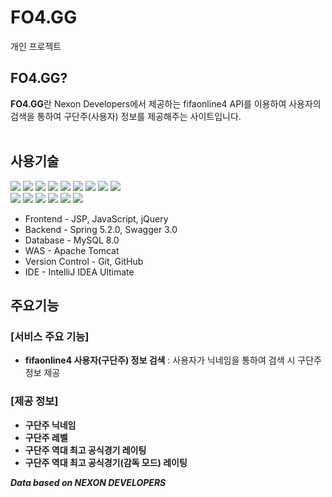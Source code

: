 # **FO4.GG**
개인 프로젝트<br>

## **FO4.GG?**
<b>FO4.GG</b>란 Nexon Developers에서 제공하는 fifaonline4 API를 이용하여 사용자의 검색을 통하여 구단주(사용자) 정보를 제공해주는 사이트입니다. <br><br>

## <b>사용기술</b>
<span><img src="https://img.shields.io/badge/Java-ED8B00?style=for-the-badge&logo=java&logoColor=white">
<img src="https://img.shields.io/badge/Spring-6DB33F?style=for-the-badge&logo=Spring&logoColor=white">
<img src="https://img.shields.io/badge/Swagger-6DB33F?style=for-the-badge&logo=Swagger&logoColor=white">
<img src="https://img.shields.io/badge/JUnit5-25A162?style=for-the-badge&logo=JUnit5&logoColor=white">
<img src="https://img.shields.io/badge/html-E34F26?style=for-the-badge&logo=html5&logoColor=white">
<img src="https://img.shields.io/badge/css-1572B6?style=for-the-badge&logo=css3&logoColor=white">
<img src="https://img.shields.io/badge/Jsp-007396?style=for-the-badge&logo=JSP&logoColor=White">
<img src="https://img.shields.io/badge/JAVASCRIPT-F7DF1E?style=for-the-badge&logo=javascript&logoColor=white">
<img src="https://img.shields.io/badge/jquery-0769AD?style=for-the-badge&logo=jquery&logoColor=white"><br>
<img src="https://img.shields.io/badge/git-F05032?style=for-the-badge&logo=git&logoColor=white">
<img src="https://img.shields.io/badge/github-181717?style=for-the-badge&logo=github&logoColor=white">
<img src="https://img.shields.io/badge/GRADLE-efefef?style=for-the-badge&logo=gradle&logoColor=white">
<img src="https://img.shields.io/badge/MySQL-4479A1?style=for-the-badge&logo=MySQL&logoColor=white">
<img src="https://img.shields.io/badge/apache tomcat-F8DC75?style=for-the-badge&logo=apachetomcat&logoColor=white">
<img src="https://img.shields.io/badge/Intellij IDEA-000000?style=for-the-badge&logo=IntelliJ Idea&logoColor=white"></span>

- Frontend - JSP, JavaScript, jQuery
- Backend - Spring 5.2.0, Swagger 3.0
- Database - MySQL 8.0
- WAS - Apache Tomcat
- Version Control - Git, GitHub
- IDE - IntelliJ IDEA Ultimate

## <b>주요기능</b>

### [서비스 주요 기능]
- <b>fifaonline4 사용자(구단주) 정보 검색</b> : 사용자가 닉네임을 통하여 검색 시 구단주 정보 제공

### [제공 정보]
- <b>구단주 닉네임</b>
- <b>구단주 레벨</b>
- <b>구단주 역대 최고 공식경기 레이팅</b>
- <b>구단주 역대 최고 공식경기(감독 모드) 레이팅</b>

<b><i>Data based on NEXON DEVELOPERS</i></b>
